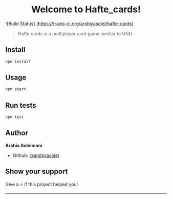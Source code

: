 <h1 align="center">Welcome to Hafte_cards!</h1>
<p>

   ![Build Status] (https://travis-ci.org/arshiyasolei/hafte-cards)
</p>

> Hafte cards is a multiplayer card game simillar to UNO.

## Install

```sh
npm install
```

## Usage

```sh
npm start
```

## Run tests

```sh
npm test
```

## Author

**Arshia Soleimani**

* Github: [@arshiyasolei](https://github.com/arshiyasolei)

## Show your support

Give a ⭐️ if this project helped you!

***
